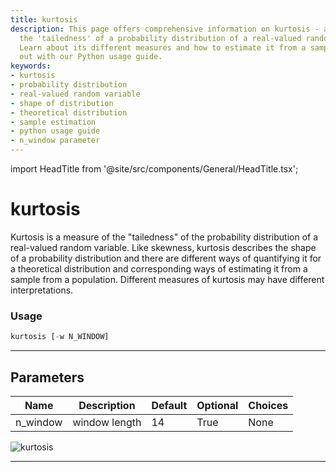 ```yaml
---
title: kurtosis
description: This page offers comprehensive information on kurtosis - a measure of
  the 'tailedness' of a probability distribution of a real-valued random variable.
  Learn about its different measures and how to estimate it from a sample. Try it
  out with our Python usage guide.
keywords:
- kurtosis
- probability distribution
- real-valued random variable
- shape of distribution
- theoretical distribution
- sample estimation
- python usage guide
- n_window parameter
---
```


import HeadTitle from '@site/src/components/General/HeadTitle.tsx';

<HeadTitle title="kurtosis - Qa - Economy - Reference | OpenBB Terminal Docs" />

# kurtosis

Kurtosis is a measure of the "tailedness" of the probability distribution of a real-valued random variable. Like skewness, kurtosis describes the shape of a probability distribution and there are different ways of quantifying it for a theoretical distribution and corresponding ways of estimating it from a sample from a population. Different measures of kurtosis may have different interpretations.

### Usage

```python
kurtosis [-w N_WINDOW]
```

---

## Parameters

| Name | Description | Default | Optional | Choices |
| ---- | ----------- | ------- | -------- | ------- |
| n_window | window length | 14 | True | None |

![kurtosis](https://user-images.githubusercontent.com/46355364/154307174-68671146-9551-4c2f-a179-db1d4b20b992.png)

---
